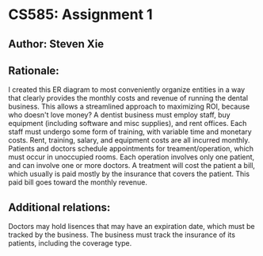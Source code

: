# CS585: Assignment 1

**Author:** Steven Xie
---

## Rationale:
I created this ER diagram to most conveniently organize entities in a way that clearly provides the monthly costs and revenue of running the dental business.
This allows a streamlined approach to maximizing ROI, because who doesn't love money?
A dentist business must employ staff, buy equipment (including software and misc supplies), and rent offices. 
Each staff must undergo some form of training, with variable time and monetary costs. 
Rent, training, salary, and equipment costs are all incurred monthly. 
Patients and doctors schedule appointments for treament/operation, which must occur in unoccupied rooms. 
Each operation involves only one patient, and can involve one or more doctors. 
A treatment will cost the patient a bill, which usually is paid mostly by the insurance that covers the patient. 
This paid bill goes toward the monthly revenue. 

## Additional relations:
Doctors may hold lisences that may have an expiration date, which must be tracked by the business.
The business must track the insurance of its patients, including the coverage type. 
